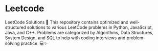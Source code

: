 # Leetcode
LeetCode Solutions 🚀 This repository contains optimized and well-structured solutions to various LeetCode problems in Python, JavaScript, Java, and C++. Problems are categorized by Algorithms, Data Structures, System Design, and SQL to help with coding interviews and problem-solving practice. 💻✨
